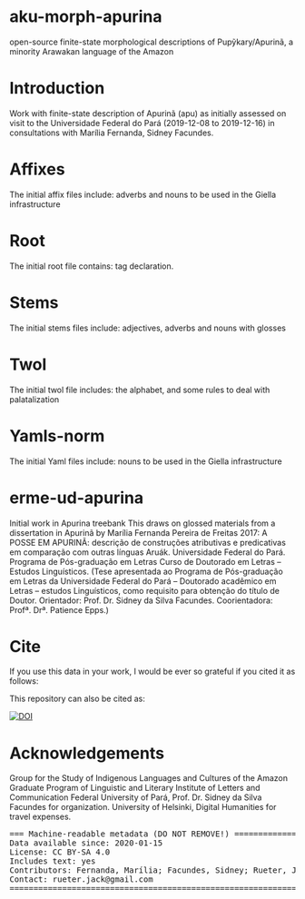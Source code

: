 # aku-morph-apurina

open-source finite-state morphological descriptions of Pupỹkary/Apurinã, a minority Arawakan language of the Amazon

# Introduction
Work with finite-state description of Apurinã (apu) as initially assessed on visit to the Universidade Federal do Pará (2019-12-08 to 2019-12-16) in consultations with Marília Fernanda, Sidney Facundes.

# Affixes
The initial affix files include:
adverbs and nouns to be used in the Giella infrastructure

# Root
The initial root file contains:
tag declaration.

# Stems
The initial stems files include:
adjectives, adverbs and nouns with glosses

# Twol
The initial twol file includes:
the alphabet, and some rules to deal with palatalization

# Yamls-norm
The initial Yaml files include:
nouns to be used in the Giella infrastructure

# erme-ud-apurina
Initial work in Apurina treebank
This draws on glossed materials from a dissertation in Apurinã by
Marília Fernanda Pereira de Freitas 2017:
A POSSE EM APURINÃ: descrição de construções atributivas e predicativas em comparação com outras línguas Aruák. 
Universidade Federal do Pará. Programa de Pós-graduação em Letras Curso de Doutorado em Letras – Estudos Linguísticos.
(Tese apresentada ao Programa de Pós-graduação em Letras da Universidade Federal do Pará – Doutorado acadêmico em Letras – estudos Linguísticos, como requisito para obtenção do título de Doutor. Orientador: Prof. Dr. Sidney da Silva Facundes. Coorientadora: Profª. Drª. Patience Epps.)

# Cite

If you use this data in your work, I would be ever so grateful if you cited it as follows:


This repository can also be cited as:

[![DOI](https://zenodo.org/badge/234045407.svg)](https://zenodo.org/badge/latestdoi/234045407)


# Acknowledgements
Group for the Study of Indigenous Languages and Cultures of the Amazon Graduate Program of Linguistic and Literary Institute of Letters and Communication Federal University of Pará, Prof. Dr. Sidney da Silva Facundes for organization.
University of Helsinki, Digital Humanities for travel expenses.

<pre>
=== Machine-readable metadata (DO NOT REMOVE!) ================================
Data available since: 2020-01-15
License: CC BY-SA 4.0
Includes text: yes
Contributors: Fernanda, Marília; Facundes, Sidney; Rueter, Jack;
Contact: rueter.jack@gmail.com
===============================================================================
</pre>


